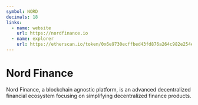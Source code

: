 ```yaml
---
symbol: NORD
decimals: 18
links:
  - name: website
    url: https://nordfinance.io
  - name: explorer
    url: https://etherscan.io/token/0x6e9730ecffbed43fd876a264c982e254ef05a0de
---
```


# Nord Finance

Nord Finance, a blockchain agnostic platform, is an advanced decentralized financial ecosystem focusing on simplifying decentralized finance products.
